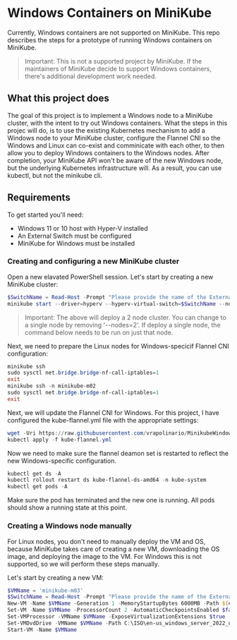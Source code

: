 # Windows Containers on MiniKube

Currently, Windows containers are not supported on MiniKube. This repo describes the steps for a prototype of running Windows containers on MiniKube.


> Important: This is not a supported project by MiniKube. If the maintainers of MiniKube decide to support Windows containers, there's additional development work needed.

## What this project does
The goal of this project is to implement a Windows node to a MiniKube cluster, with the intent to try out Windows containers. What the steps in this projec will do, is to use the existing Kubernetes mechanism to add a Windows node to your MiniKube cluster, configure the Flannel CNI so the Windows and Linux can co-exist and comminicate with each other, to then allow you to deploy Windows containers to the Windows nodes. After completion, your MiniKube API won't be aware of the new Windows node, but the underlying Kubernetes infrastructure will. As a result, you can use kubectl, but not the minikube cli.


## Requirements
To get started you'll need:
- Windows 11 or 10 host with Hyper-V installed
- An External Switch must be configured
- MiniKube for Windows must be installed

### Creating and configuring a new MiniKube cluster

Open a new elavated PowerShell session. Let's start by creating a new MiniKube cluster:

```powershell
$SwitchName = Read-Host -Prompt "Please provide the name of the External Virtual Switch to be used"
minikube start --driver=hyperv --hyperv-virtual-switch=$SwitchName --nodes=2 --cni=flannel --container-runtime=containerd
```

> Important: The above will deploy a 2 node cluster. You can change to a single node by removing '--nodes=2'. If deploy a single node, the command below needs to be run on just that node.

Next, we need to prepare the Linux nodes for Windows-specicif Flannel CNI configuration:

```powershell
minikube ssh
sudo sysctl net.bridge.bridge-nf-call-iptables=1
exit
minikube ssh -n minikube-m02
sudo sysctl net.bridge.bridge-nf-call-iptables=1
exit
```
Next, we will update the Flannel CNI for Windows. For this project, I have configured the kube-flannel.yml file with the appropriate settings:

```powershell
wget -Uri https://raw.githubusercontent.com/vrapolinario/MinikubeWindowsContainers/main/kube-flannel.yml -OutFile .\kube-flannel.yml
kubectl apply -f kube-flannel.yml
```

Now we need to make sure the flannel deamon set is restarted to reflect the new Windows-specific configuration.

```powershell
kubectl get ds -A
kubectl rollout restart ds kube-flannel-ds-amd64 -n kube-system
kubectl get pods -A
```

Make sure the pod has terminated and the new one is running. All pods should show a running state at this point.

### Creating a Windows node manually
For Linux nodes, you don't need to manually deploy the VM and OS, because MiniKube takes care of creating a new VM, downloading the OS image, and deploying the image to the VM. For Windows this is not supported, so we will perform these steps manually.

Let's start by creating a new VM:

```powershell
$VMName = 'minikube-m03'
$SwitchName = Read-Host -Prompt "Please provide the name of the External Virtual Switch to be used (This should be the same Switch as the MiniKube VMs"
New-VM -Name $VMName -Generation 1 -MemoryStartupBytes 6000MB -Path ${env:homepath}\.minikube\machines\ -NewVHDPath ${env:homepath}\.minikube\machines\$VMName\VHD.vhdx -NewVHDSizeBytes 127000MB -SwitchName $SwitchName
Set-VM -Name $VMName -ProcessorCount 2 -AutomaticCheckpointsEnabled $false
Set-VMProcessor -VMName $VMName -ExposeVirtualizationExtensions $true
Set-VMDvdDrive -VMName $VMName -Path C:\ISO\en-us_windows_server_2022_updated_jan_2022_x64_dvd_f7ca3012.iso
Start-VM -Name $VMName
```